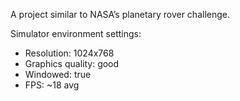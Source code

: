 A project similar to NASA’s planetary rover challenge.

Simulator environment settings:
- Resolution: 1024x768
- Graphics quality: good
- Windowed: true
- FPS: ~18 avg
